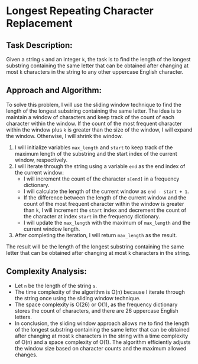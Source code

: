 # Longest Repeating Character Replacement

## Task Description:
Given a string `s` and an integer `k`, the task is to find the length of the longest substring containing the same letter that can be obtained after changing at most `k` characters in the string to any other uppercase English character.

## Approach and Algorithm:
To solve this problem, I will use the sliding window technique to find the length of the longest substring containing the same letter. The idea is to maintain a window of characters and keep track of the count of each character within the window. If the count of the most frequent character within the window plus `k` is greater than the size of the window, I will expand the window. Otherwise, I will shrink the window.

1. I will initialize variables `max_length` and `start` to keep track of the maximum length of the substring and the start index of the current window, respectively.
2. I will iterate through the string using a variable `end` as the end index of the current window:
   - I will increment the count of the character `s[end]` in a frequency dictionary.
   - I will calculate the length of the current window as `end - start + 1`.
   - If the difference between the length of the current window and the count of the most frequent character within the window is greater than `k`, I will increment the `start` index and decrement the count of the character at index `start` in the frequency dictionary.
   - I will update the `max_length` with the maximum of `max_length` and the current window length.
3. After completing the iteration, I will return `max_length` as the result.

The result will be the length of the longest substring containing the same letter that can be obtained after changing at most `k` characters in the string.

## Complexity Analysis:
- Let `n` be the length of the string `s`.
- The time complexity of the algorithm is O(n) because I iterate through the string once using the sliding window technique.
- The space complexity is O(26) or O(1), as the frequency dictionary stores the count of characters, and there are 26 uppercase English letters.
- In conclusion, the sliding window approach allows me to find the length of the longest substring containing the same letter that can be obtained after changing at most `k` characters in the string with a time complexity of O(n) and a space complexity of O(1). The algorithm efficiently adjusts the window size based on character counts and the maximum allowed changes.
